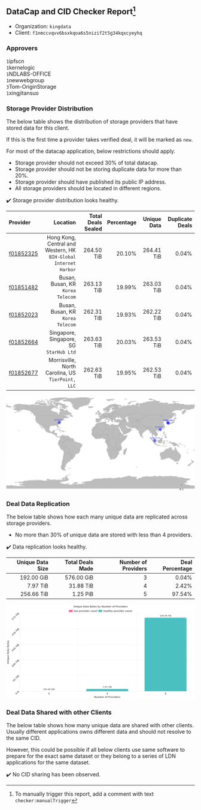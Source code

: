 ## DataCap and CID Checker Report[^1]
 - Organization: `kingdata`
 - Client: `f1nmccvqvv6bsxkqoa6s5nizif2t5g34kqxcyeyhq`
### Approvers
`1`ipfscn<br/>`1`kernelogic<br/>`1`NDLABS-OFFICE<br/>`1`newwebgroup<br/>`3`Tom-OriginStorage<br/>`1`xingjitansuo

### Storage Provider Distribution
The below table shows the distribution of storage providers that have stored data for this client.

If this is the first time a provider takes verified deal, it will be marked as `new`.

For most of the datacap application, below restrictions should apply.
 - Storage provider should not exceed 30% of total datacap.
 - Storage provider should not be storing duplicate data for more than 20%.
 - Storage provider should have published its public IP address.
 - All storage providers should be located in different regions.

✔️ Storage provider distribution looks healthy.

| Provider                                              |                                                            Location | Total Deals Sealed | Percentage | Unique Data | Duplicate Deals |
| :---------------------------------------------------- | ------------------------------------------------------------------: | -----------------: | ---------: | ----------: | --------------: |
| [f01852325](https://filfox.info/en/address/f01852325) | Hong Kong, Central and Western, HK<br/>`BIH-Global Internet Harbor` |         264.50 TiB |     20.10% |  264.41 TiB |           0.04% |
| [f01851482](https://filfox.info/en/address/f01851482) |                                Busan, Busan, KR<br/>`Korea Telecom` |         263.13 TiB |     19.99% |  263.03 TiB |           0.04% |
| [f01852023](https://filfox.info/en/address/f01852023) |                                Busan, Busan, KR<br/>`Korea Telecom` |         262.31 TiB |     19.93% |  262.22 TiB |           0.04% |
| [f01852664](https://filfox.info/en/address/f01852664) |                          Singapore, Singapore, SG<br/>`StarHub Ltd` |         263.63 TiB |     20.03% |  263.53 TiB |           0.04% |
| [f01852677](https://filfox.info/en/address/f01852677) |                Morrisville, North Carolina, US<br/>`TierPoint, LLC` |         262.63 TiB |     19.95% |  262.53 TiB |           0.04% |

![Provider Distribution](https://raw.githubusercontent.com/data-preservation-programs/filplus-checker-assets/main/filecoin-project/filecoin-plus-large-datasets/issues/915/1673528699009.png)
### Deal Data Replication
The below table shows how each many unique data are replicated across storage providers.
- No more than 30% of unique data are stored with less than 4 providers.

✔️ Data replication looks healthy.

| Unique Data Size | Total Deals Made | Number of Providers | Deal Percentage |
| ---------------: | ---------------: | ------------------: | --------------: |
|       192.00 GiB |       576.00 GiB |                   3 |           0.04% |
|         7.97 TiB |        31.88 TiB |                   4 |           2.42% |
|       256.66 TiB |         1.25 PiB |                   5 |          97.54% |

![Replication Distribution](https://raw.githubusercontent.com/data-preservation-programs/filplus-checker-assets/main/filecoin-project/filecoin-plus-large-datasets/issues/915/1673528700132.png)
### Deal Data Shared with other Clients
The below table shows how many unique data are shared with other clients.
Usually different applications owns different data and should not resolve to the same CID.

However, this could be possible if all below clients use same software to prepare for the exact same dataset or they belong to a series of LDN applications for the same dataset.

✔️ No CID sharing has been observed.

[^1]: To manually trigger this report, add a comment with text `checker:manualTrigger`
